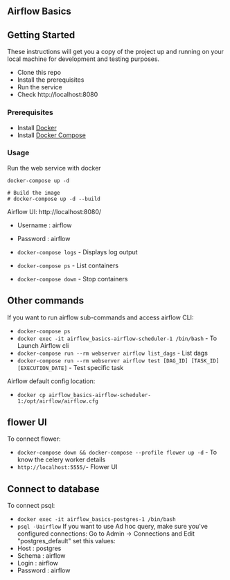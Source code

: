 Airflow Basics
---
## Getting Started

These instructions will get you a copy of the project up and running on your local machine for development and testing purposes.

- Clone this repo
- Install the prerequisites
- Run the service
- Check http://localhost:8080


### Prerequisites

- Install [Docker](https://www.docker.com/)
- Install [Docker Compose](https://docs.docker.com/compose/install/)

### Usage

Run the web service with docker

```
docker-compose up -d

# Build the image
# docker-compose up -d --build
```

Airflow UI: http://localhost:8080/
- Username : airflow
- Password : airflow

- `docker-compose logs` - Displays log output
- `docker-compose ps` - List containers
- `docker-compose down` - Stop containers

## Other commands

If you want to run airflow sub-commands and access airflow CLI:

- `docker-compose ps`
- `docker exec -it airflow_basics-airflow-scheduler-1 /bin/bash` - To Launch Airflow cli
- `docker-compose run --rm webserver airflow list_dags` - List dags
- `docker-compose run --rm webserver airflow test [DAG_ID] [TASK_ID] [EXECUTION_DATE]` - Test specific task

Airflow default config location:
- `docker cp airflow_basics-airflow-scheduler-1:/opt/airflow/airflow.cfg`

## flower UI 
To connect flower:
- `docker-compose down && docker-compose --profile flower up -d` - To know the celery worker details
- `http://localhost:5555/`- Flower UI

## Connect to database
To connect psql:
- `docker exec -it airflow_basics-postgres-1 /bin/bash`
- `psql -Uairflow`
If you want to use Ad hoc query, make sure you've configured connections:
Go to Admin -> Connections and Edit "postgres_default" set this values:
- Host : postgres
- Schema : airflow
- Login : airflow
- Password : airflow
